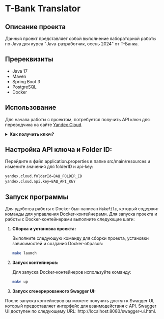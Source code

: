 # T-Bank Translator

## Описание проекта

Данный проект представляет собой выполнение лабораторной работы по Java для курса "Java-разработчик, осень 2024" от T-Банка.

## Пререквизиты

* Java 17
* Maven
* Spring Boot 3
* PostgreSQL
* Docker

## Использование

Для начала работы с проектом, потребуется получить API ключ для переводчика на сайте [Yandex Cloud](https://cloud.yandex.ru).

<details>
<summary><strong>Как получить ключ?</strong></summary>

1. Пройдите аутентификацию через Yandex ID.
2. После входа у вас создастся облако и дефолтный каталог. Скопируйте ID вашего каталога и сохраните его в удобное место — он вам понадобится.
   ![Скриншот меню](images/folder_id.png)
4. Перейдите во вкладку “Сервисные аккаунты”, нажмите на троеточие слева и выберите “Создать сервисный аккаунт”.
   ![Скриншот меню](images/service_accounts.png)
   ![Скриншот меню](images/creation_service_account.png)
   ![Скриншот меню](images/creation_service_account_.png)
    * Заполните данные и в поле "роль" выберите `ai.translate.user` (это и будет роль переводчика Яндекса), затем нажмите "Создать".
    ![Скриншот меню](images/menu_creation_service_account.png)
6. Создайте платежный аккаунт для использования сервисов Yandex Cloud. (Если у вас его нет)
    * Заполните информацию в соответствии с вашими данными. Yandex Cloud является бесплатным при соблюдении квот и лимитов, подробнее об этом можно почитать [здесь](https://cloud.yandex.ru/docs/billing/overview).
   ![Скриншот меню](images/menu_pay_account.png)

8. После создания сервисного аккаунта, перейдите на его страницу.
   ![Скриншот меню](images/press_service_account.png)
   ![Скриншот меню](images/menu_service_account.png)
10. Сгенерируйте API ключ:
    * Нажмите "Создать новый ключ" и выберите "Создать API-ключ".
    ![Скриншот меню](images/menu_service_account_api.png)
    ![Скриншот меню](images/menu_service_account_create_api.png)
    * Сохраните идентификатор и ключ в удобное место. После закрытия окна ключ будет недоступен для просмотра.
    ![Скриншот меню](images/result_api.png)
Теперь вы готовы использовать API ключ для работы с проектом.

</details>

## Настройка API ключа и Folder ID:

   Перейдите в файл application.properties в папке src/main/resources и измените значения для folderID и api-key:
   ```bash
   yandex.cloud.folderId=ВАШ_FOLDER_ID
   yandex.cloud.api.key=ВАШ_API_KEY
   ```
## Запуск программы

Для удобства работы с Docker был написан `Makefile`, который содержит команды для управления Docker-контейнерами. Для запуска проекта и работы с Docker-контейнерами выполните следующие шаги:

1. **Сборка и установка проекта:**

   Выполните следующую команду для сборки проекта, установки зависимостей и создания Docker-образов:

   ```bash
   make launch

2. **Запуск контейнеров:**

   Для запуска Docker-контейнеров используйте команду:
   ```bash
   make up

3. **Запуск сгенерированного Swagger UI:**

После запуска контейнеров вы можете получить доступ к Swagger UI, который предоставляет интерфейс для взаимодействия с API. Swagger UI доступен по следующему URL: http://localhost:8080/swagger-ui.html.
